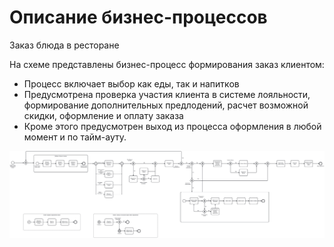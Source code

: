 # Описание бизнес-процессов

Заказ блюда в ресторане

На схеме представлены бизнес-процесс формирования заказ клиентом:

- Процесс включает выбор как еды, так и напитков
- Предусмотрена проверка участия клиента в системе лояльности, формирование дополнительных предлодений, расчет возможной скидки, оформление и оплату заказа
- Кроме этого предусмотрен выход из процесса оформления в любой момент и по тайм-ауту.


![](diagrams/OrderMeal-BP.png)
